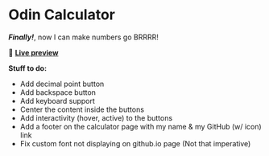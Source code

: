 # Odin Calculator

***Finally!***, now I can make numbers go BRRRR!

👾 [**Live preview**](https://dostendite.github.io/odin-calculator/)

**Stuff to do:**
- Add decimal point button
- Add backspace button
- Add keyboard support
- Center the content inside the buttons
- Add interactivity (hover, active) to the buttons
- Add a footer on the calculator page with
  my name & my GitHub (w/ icon) link
- Fix custom font not displaying on github.io page (Not that imperative)